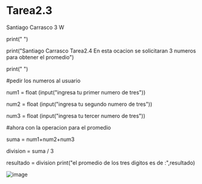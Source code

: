 # Tarea2.3
Santiago Carrasco 3 W

print(" ")

print("Santiago Carrasco Tarea2.4 En esta ocacion se solicitaran 3 numeros para obtener el promedio")

print(" ")

#pedir los numeros al usuario

num1 = float (input("ingresa tu primer numero de tres"))

num2 = float (input("ingresa tu segundo numero de tres"))

num3 = float (input("ingresa tu tercer numero de tres"))

#ahora con la operacion para el promedio

suma = num1+num2+num3

division = suma / 3 

resultado = division
print("el promedio de los tres digitos es de :",resultado)



![image](https://github.com/user-attachments/assets/828ccb70-a9e7-4615-8333-1991103b9217)
